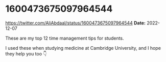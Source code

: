 # 1600473675097964544
https://twitter.com/AliAbdaal/status/1600473675097964544
**Date:** 2022-12-07

These are my top 12 time management tips for students. 

I used these when studying medicine at Cambridge University, and I hope they help you too 👇
